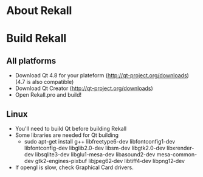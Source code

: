 About Rekall
============


Build Rekall
============

All platforms
-------------
- Download Qt 4.8 for your plateform (http://qt-project.org/downloads) (4.7 is also compatible)
- Download Qt Creator (http://qt-project.org/downloads)
- Open Rekall.pro and build!

Linux
-----
- You'll need to build Qt before building Rekall
- Some libraries are needed for Qt building
     - sudo apt-get install g++ libfreetype6-dev libfontconfig1-dev libfontconfig-dev libglib2.0-dev libsm-dev libgtk2.0-dev libxrender-dev libsqlite3-dev libglu1-mesa-dev libasound2-dev mesa-common-dev gtk2-engines-pixbuf libjpeg62‑dev libtiff4‑dev libpng12‑dev 
- If opengl is slow, check Graphical Card drivers.